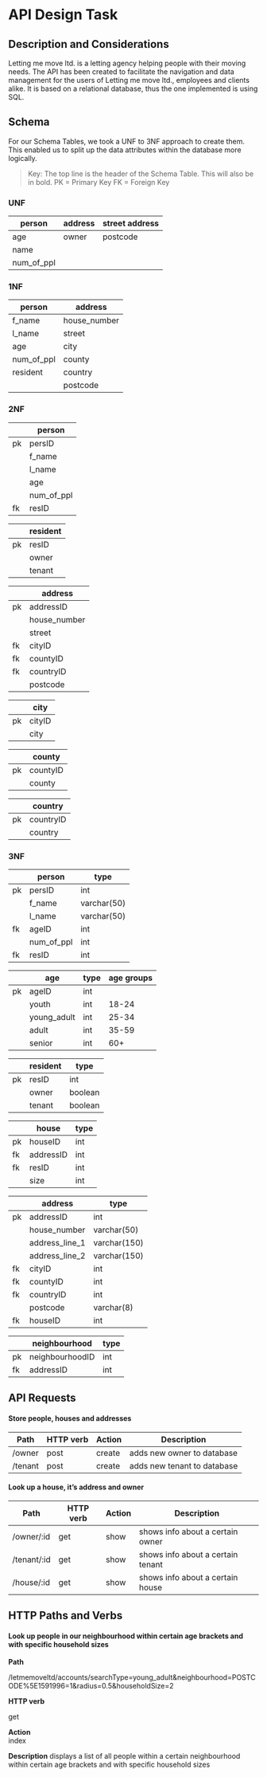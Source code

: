 # API Design Task

## Description and Considerations

Letting me move ltd. is a letting agency helping people with their moving needs.
The API has been created to facilitate the navigation and data management for the users of Letting me move ltd., employees and clients alike.
It is based on a relational database, thus the one implemented is using SQL.

## Schema

For our Schema Tables, we took a UNF to 3NF approach to create them. This enabled us to split up the data attributes within the database more logically. 

> Key: The top line is the header of the Schema Table. This will also be in bold. 
> PK = Primary Key
> FK = Foreign Key

### UNF 				
				
|**person**|**address**|**street address**|
|-------|--------|----------|
|age  |owner| postcode |
|name|
|num_of_ppl|		


### 1NF		
		
|**person**	|**address**|
|---------------|--------|
|f_name	  	|house_number|
|l_name	  	|street|
|age	     	|city|
|num_of_ppl	|county|
|resident 	|country|
|	        |postcode|


### 2NF

|	|**person**|
|---------------|--------|
|pk	|persID|
|	|f_name|
|	|l_name|
|	|age|
|	|num_of_ppl|
|fk	|resID|


|	|**resident**|
|---------------|--------|
|pk	|resID|
|	|owner|
|	|tenant|


|	|**address**|
|---------------|--------|
|pk	|addressID|
|	|house_number|
|	|street|
|fk	|cityID|
|fk	|countyID|
|fk	|countryID|
|	|postcode|


|	|**city**|
|---------------|--------|
|pk	|cityID|
|	|city|



|	|**county**|
|---------------|--------|
|pk	|countyID|
|	|county|



|	|**country**|
|---------------|--------|
|pk	|countryID|
|	|country|


### 3NF	
		
|	|**person**|**type**|
|---------------|--------|-------|
|pk	|persID	|int|
|	|f_name	|varchar(50)|
|	|l_name	|varchar(50)|
|fk	|ageID	|int|
|	|num_of_ppl	|int|
|fk	|resID	|int|


|	|**age**|**type**|**age groups**|
|-----|-----|-----|------|
|pk	|ageID	|int	
|	|youth	|int	|18-24|
|	|young_adult	|int	|25-34|	
|	|adult	|int	|35-59|
|	|senior	|int	|60+|


|	|**resident**| **type**|	
|-----|-----|-----|
|pk	|resID	|int|
|	|owner	|boolean|
|	|tenant	|boolean|


|	|**house**|**type**|
|-----|-----|-----|
|pk	|houseID	|int|
|fk	|addressID|int|
|fk	|resID	|int|
|    |size	|int|



|	|**address**|**type**|	
|-----|-----|-----|
|pk	|addressID	|int|
|	|house_number	|varchar(50)|
|	|address_line_1	|varchar(150)|
|	|address_line_2	|varchar(150)|
|fk	|cityID	|int|
|fk	|countyID	|int|
|fk	|countryID	|int|
|	|postcode	|varchar(8)|
|fk	|houseID	|int|


|	|**neighbourhood**|**type**|
|-----|-----|-----|
|pk	|neighbourhoodID	|int|
|fk	|addressID	|int|


## API Requests 

#### Store people, houses and addresses

|**Path**        |**HTTP verb**   |**Action**     |**Description**|
|-----|------|-------|------|
|/owner      |post        |create      |adds new owner to database|
|/tenant     |post        |create      |adds new tenant to database|


#### Look up a house, it’s address and owner

|**Path**        |**HTTP verb**   |**Action**     |**Description**|
|-----|------|-------|------|
|/owner/:id  |get     |show        |shows info about a certain owner|
|/tenant/:id |get     |show        |shows info about a certain tenant|
|/house/:id  |get     |show        |shows info about a certain house|

## HTTP Paths and Verbs

#### Look up people in our neighbourhood within certain age brackets and with specific household sizes

**Path**                

/letmemoveltd/accounts/searchType=young_adult&neighbourhood=POSTCODE%5E1591996=1&radius=0.5&householdSize=2


**HTTP verb**

get   

**Action**      
index       

**Description**
displays a list of all people within a certain neighbourhood within certain age brackets and with specific household sizes


